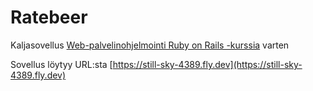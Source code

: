 # Ratebeer

Kaljasovellus [Web-palvelinohjelmointi Ruby on Rails -kurssia](https://github.com/mluukkai/WebPalvelinohjelmointi2022) varten


Sovellus löytyy URL:sta [https://still-sky-4389.fly.dev](https://still-sky-4389.fly.dev)
